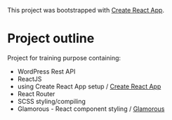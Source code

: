This project was bootstrapped with [Create React App](https://github.com/facebookincubator/create-react-app).

# Project outline

Project for training purpose containing:
- WordPress Rest API
- ReactJS
- using Create React App setup / [Create React App](https://github.com/facebookincubator/create-react-app)
- React Router
- SCSS styling/compiling
- Glamorous - React component styling / [Glamorous](https://github.com/paypal/glamorous)